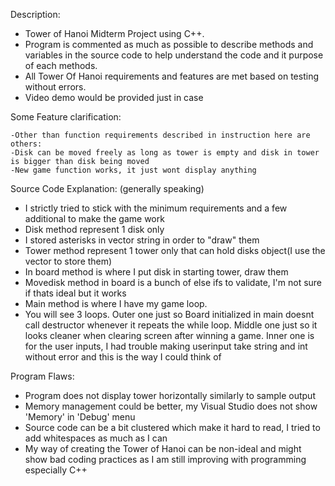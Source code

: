 Description: 

- Tower of Hanoi Midterm Project using C++. <br>
- Program is commented as much as possible to describe methods and variables in the source code to help understand the code and it purpose of each methods. <br>
- All Tower Of Hanoi requirements and features are met based on testing without errors. <br>
- Video demo would be provided just in case <br>

Some Feature clarification:

	-Other than function requirements described in instruction here are others:
	-Disk can be moved freely as long as tower is empty and disk in tower is bigger than disk being moved
	-New game function works, it just wont display anything

Source Code Explanation: (generally speaking)

- I strictly tried to stick with the minimum requirements and a few additional to make the game work
- Disk method represent 1 disk only
- I stored asterisks in vector string in order to "draw" them
- Tower method represent 1 tower only that can hold disks object(I use the vector to store them)
- In board method is where I put disk in starting tower, draw them
- Movedisk method in board is a bunch of else ifs to validate, I'm not sure if thats ideal but it works
- Main method is where I have my game loop. 
- You will see 3 loops. Outer one just so Board initialized in main doesnt call destructor whenever it repeats the while loop. Middle one just so it looks cleaner when clearing screen after winning a game. 	Inner one is for the user inputs, I had trouble making userinput take string and int without error and this is the way I could think of

Program Flaws:

- Program does not display tower horizontally similarly to sample output
- Memory management could be better, my Visual Studio does not show 'Memory' in 'Debug' menu
- Source code can be a bit clustered which make it hard to read, I tried to add whitespaces as much as I can
- My way of creating the Tower of Hanoi can be non-ideal and might show bad coding practices as I am still improving with programming especially C++

